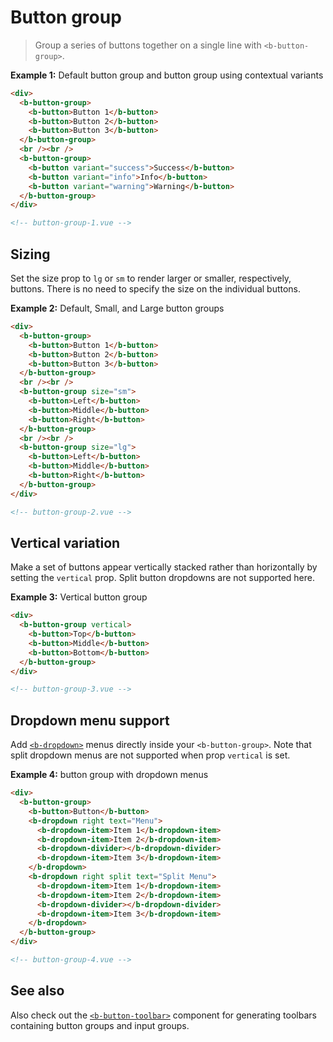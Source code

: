 # Button group

> Group a series of buttons together on a single line with `<b-button-group>`.

**Example 1:** Default button group and button group using contextual variants

```html
<div>
  <b-button-group>
    <b-button>Button 1</b-button>
    <b-button>Button 2</b-button>
    <b-button>Button 3</b-button>
  </b-button-group>
  <br /><br />
  <b-button-group>
    <b-button variant="success">Success</b-button>
    <b-button variant="info">Info</b-button>
    <b-button variant="warning">Warning</b-button>
  </b-button-group>
</div>

<!-- button-group-1.vue -->
```

## Sizing

Set the size prop to `lg` or `sm` to render larger or smaller, respectively, buttons. There is no
need to specify the size on the individual buttons.

**Example 2:** Default, Small, and Large button groups

```html
<div>
  <b-button-group>
    <b-button>Button 1</b-button>
    <b-button>Button 2</b-button>
    <b-button>Button 3</b-button>
  </b-button-group>
  <br /><br />
  <b-button-group size="sm">
    <b-button>Left</b-button>
    <b-button>Middle</b-button>
    <b-button>Right</b-button>
  </b-button-group>
  <br /><br />
  <b-button-group size="lg">
    <b-button>Left</b-button>
    <b-button>Middle</b-button>
    <b-button>Right</b-button>
  </b-button-group>
</div>

<!-- button-group-2.vue -->
```

## Vertical variation

Make a set of buttons appear vertically stacked rather than horizontally by setting the `vertical`
prop. Split button dropdowns are not supported here.

**Example 3:** Vertical button group

```html
<div>
  <b-button-group vertical>
    <b-button>Top</b-button>
    <b-button>Middle</b-button>
    <b-button>Bottom</b-button>
  </b-button-group>
</div>

<!-- button-group-3.vue -->
```

## Dropdown menu support

Add [`<b-dropdown>`](./dropdown) menus directly inside your `<b-button-group>`. Note that split
dropdown menus are not supported when prop `vertical` is set.

**Example 4:** button group with dropdown menus

```html
<div>
  <b-button-group>
    <b-button>Button</b-button>
    <b-dropdown right text="Menu">
      <b-dropdown-item>Item 1</b-dropdown-item>
      <b-dropdown-item>Item 2</b-dropdown-item>
      <b-dropdown-divider></b-dropdown-divider>
      <b-dropdown-item>Item 3</b-dropdown-item>
    </b-dropdown>
    <b-dropdown right split text="Split Menu">
      <b-dropdown-item>Item 1</b-dropdown-item>
      <b-dropdown-item>Item 2</b-dropdown-item>
      <b-dropdown-divider></b-dropdown-divider>
      <b-dropdown-item>Item 3</b-dropdown-item>
    </b-dropdown>
  </b-button-group>
</div>

<!-- button-group-4.vue -->
```

## See also

Also check out the [`<b-button-toolbar>`](./button-toolbar) component for generating toolbars
containing button groups and input groups.

<!-- Component reference added automatically from component package.json -->
